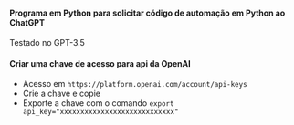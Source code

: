
#### Programa em Python para solicitar código de automação em Python ao ChatGPT
Testado no GPT-3.5

#### Criar uma chave de acesso para api da OpenAI

- Acesso em `https://platform.openai.com/account/api-keys`
- Crie a chave e copie
- Exporte a chave com o comando `export api_key="xxxxxxxxxxxxxxxxxxxxxxxxxxxx"`

